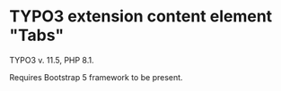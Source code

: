 TYPO3 extension content element "Tabs"
==============================================================

TYPO3 v. 11.5, PHP 8.1.

Requires Bootstrap 5 framework to be present.
